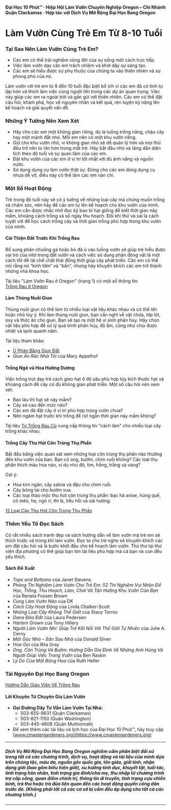 #### Đại Học 10 Phút™ · Hiệp Hội Làm Vườn Chuyên Nghiệp Oregon – Chi Nhánh Quận Clackamas · Hợp tác với Dịch Vụ Mở Rộng Đại Học Bang Oregon

# Làm Vườn Cùng Trẻ Em Từ 8-10 Tuổi

### Tại Sao Nên Làm Vườn Cùng Trẻ Em?

- Các em có thể trải nghiệm vòng đời của sự sống một cách trực tiếp.
- Việc làm vườn dạy các em trách nhiệm và khơi dậy sự sáng tạo.
- Các em sẽ hiểu được sự phụ thuộc của chúng ta vào thiên nhiên và sự phong phú của nó.

Làm vườn với trẻ em từ 8 đến 10 tuổi đặc biệt bổ ích vì các em đã có tính tự lập hơn và thích làm việc cùng người lớn trong các dự án quan trọng. Việc này giúp các em ra ngoài trời và gần gũi với thiên nhiên. Các em có thể đặt câu hỏi, khám phá, học về nguyên nhân và kết quả, rèn luyện kỹ năng lên kế hoạch và giải quyết vấn đề.

### Những Ý Tưởng Nên Xem Xét

- Hãy cho các em một không gian riêng, dù là luống trồng nâng, chậu cây hay một mảnh đất nhỏ. Mỗi em nên có một khu vườn riêng.
- Giữ cho khu vườn nhỏ, vì không gian nhỏ sẽ dễ quản lý hơn và mọi thứ đều trở nên to lớn hơn trong mắt trẻ. Hãy bắt đầu nhỏ và tăng dần diện tích theo độ tuổi và sự quan tâm của các em.
- Đặt khu vườn của các em ở vị trí tốt nhất với đủ ánh nắng và nguồn nước.
- Sử dụng dụng cụ làm vườn thật sự. Đừng cho các em dùng dụng cụ nhựa dễ vỡ, điều này có thể làm các em nản chí.

### Một Số Hoạt Động

Trẻ trong độ tuổi này sẽ có ý tưởng về những loại cây mà chúng muốn trồng và chăm sóc, nên hãy để các em tự lên kế hoạch cho khu vườn của mình. Các em cần được nhắc nhở đọc kỹ bao bì hạt giống để biết thời gian nảy mầm, khoảng cách trồng và số ngày thu hoạch. Đôi khi thử và sai là cách tuyệt vời để học cách trồng cây và thời gian trồng phù hợp trong khu vườn của mình.

#### Cải Thiện Đất Trước Khi Trồng Rau

Bổ sung phân chuồng gà hoặc bò đã ủ vào luống vườn sẽ giúp trẻ hiểu được vai trò của nitơ trong đất vườn và cách việc sử dụng phân động vật là một cách tốt để tái chế chất thải đồng thời giúp cây phát triển. Các em có thể nói rằng nó “kinh tởm” và “bẩn”, nhưng hãy khuyến khích các em trở thành những nhà khoa học.

Tài liệu "Làm Vườn Rau ở Oregon" (trang 1) có một số thông tin:  
[Trồng Rau ở Oregon](http://catalog.extension.oregonstate.edu/sites/catalog/files/project/pdf/ec871.pdf)

#### Làm Thùng Nuôi Giun

Thùng nuôi giun có thể làm từ nhiều loại vật liệu khác nhau và có thể lớn hoặc nhỏ tùy ý. Khi làm thùng nuôi giun, bạn cần nghĩ về vật chứa, lớp lót, oxy và thức ăn cho giun. Bạn sẽ tạo ra một hệ vi sinh phân hủy. Hãy chọn vật liệu phù hợp để xử lý quá trình phân hủy, độ ẩm, cũng như chịu được nhiệt và lạnh quanh năm.

Tài liệu tham khảo:

- [Ủ Phân Bằng Giun Đất](https://catalog.extension.oregonstate.edu/em9034)
- *Giun Ăn Rác Nhà Tôi* của Mary Appelhof

#### Trồng Ngô và Hoa Hướng Dương

Việc trồng trọt dạy trẻ cách gieo hạt ở độ sâu phù hợp tùy kích thước hạt và khoảng cách để cây có đủ không gian phát triển. Một số câu hỏi nên xem xét:

- Bao lâu thì hạt sẽ nảy mầm?
- Cây sẽ cao đến mức nào?
- Các em đã đặt cây ở vị trí phù hợp trong vườn chưa?
- Nên ngâm hạt trước khi trồng để rút ngắn thời gian nảy mầm không?

Tài liệu [Tự Trồng Rau Củ](https://catalog.extension.oregonstate.edu/em9027) cung cấp thông tin "cách làm" cho nhiều loại cây trồng khác nhau.

#### Trồng Cây Thu Hút Côn Trùng Thụ Phấn

Bắt đầu bằng việc quan sát xem những loại côn trùng thụ phấn nào thường đến khu vườn của bạn. Bạn có ong, bướm, chim ruồi không? Các loài thụ phấn thích màu hoa nào, ví dụ như đỏ, tím, hồng, trắng và vàng?

Gợi ý:

- Hoa kim ngân, cây salvia và đậu cho chim ruồi.
- Cây bông tai cho bướm vua.
- Các loại thảo mộc thu hút côn trùng thụ phấn: bạc hà anise, húng quế, cỏ mèo, hẹ, ngò rí, thì là, tiểu hồi và oải hương.

[12 Loại Cây Thu Hút Côn Trùng Thụ Phấn](https://extension.oregonstate.edu/news/12-plants-entice-pollinators-your-garden)

### Thêm Yếu Tố Đọc Sách

Có rất nhiều sách tranh đẹp và sách hướng dẫn về làm vườn mà trẻ em sẽ thích trước và trong khi làm vườn. Đọc to cho trẻ nghe sẽ khuyến khích các em đặt câu hỏi và là bước khởi đầu cho kế hoạch làm vườn. Thủ thư tại thư viện địa phương có thể giúp bạn tìm tài liệu phù hợp mà cả bạn và con đều yêu thích.

#### Sách Đề Xuất

- *Tops and Bottoms* của Janet Stevens
- *Phòng Thí Nghiệm Làm Vườn Cho Trẻ Em: 52 Thí Nghiệm Vui Nhộn Để Học, Trồng, Thu Hoạch, Làm, Chơi Và Tận Hưởng Khu Vườn Của Bạn* của Renata Fossen Brown
- *Cùng Làm Vườn Nào* của DK
- *Cách Cây Hoạt Động* của Linda Chalker-Scott
- *Những Loại Cây Không Thể Giết* của Stacy Tornio
- *Dana Đào Đất* của Laura Pedersen
- *Harlem Grown* của Tony Hillery
- *Người Làm Vườn Nhí: Giúp Trẻ Kết Nối Với Thế Giới Tự Nhiên* của Julie A. Cerny
- *Một Góc Nhỏ – Sân Sau Nhà* của Donald Silver
- *Hoa Gọi* của Rita Gray
- *Ong, Côn Trùng Và Bướm: Hướng Dẫn Gia Đình Về Những Anh Hùng Và Người Giúp Việc Trong Vườn* của Ben Raskin
- *Lý Do Của Một Bông Hoa* của Ruth Heller

### Tài Nguyên Đại Học Bang Oregon

[Hướng Dẫn Giáo Viên Về Trồng Rau](https://catalog.extension.oregonstate.edu/em9032)

#### Lời Khuyên Từ Chuyên Gia Làm Vườn

- **Gọi Đường Dây Tư Vấn Làm Vườn Tại Nhà:**
  - 503-655-8631 (Quận Clackamas)
  - 503-821-1150 (Quận Washington)
  - 503-445-4608 (Quận Multnomah)
- Để xem thêm các tài liệu và lịch học của Đại Học 10 Phút™, hãy truy cập [www.cmastergardeners.org](https://www.cmastergardeners.org)

---

##### Dịch Vụ Mở Rộng Đại Học Bang Oregon nghiêm cấm phân biệt đối xử trong tất cả các chương trình, dịch vụ, hoạt động và tài liệu của mình dựa trên chủng tộc, màu da, nguồn gốc quốc gia, tôn giáo, giới tính, nhận dạng giới (bao gồm biểu hiện giới), xu hướng tính dục, khuyết tật, tuổi tác, tình trạng hôn nhân, tình trạng gia đình/cha mẹ, thu nhập từ chương trình trợ cấp công, quan điểm chính trị, thông tin di truyền, tình trạng cựu chiến binh, trả thù hoặc trả đũa liên quan đến các hoạt động quyền công dân trước đó. (Không phải tất cả các cơ sở bị cấm đều áp dụng cho tất cả các chương trình.)
---